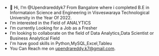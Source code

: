 - 👋 Hi, I’m @Upendrareddyk7  From Bangalore where i completed B.E in Informataion Science and Engineering 
      in Visveswaraya Technological University in the Year Of 2022.
- I’m interested in the Field of ANALYTICS
- I’m currently Looking for a Job as a Fresher
- I’m looking to collaborate on the field of Data Analytics,Data Scientist or Business Analytical Field
- I'm have good skills in Python,MySQL,Excel,Tableu
- You Can Reach me on upendrareddy.k7@gmail.com.

<!---
Upendrareddyk7/Upendrareddyk7 is a ✨ special ✨ repository because its `README.md` (this file) appears on your GitHub profile.
You can click the Preview link to take a look at your changes.
--->
